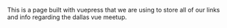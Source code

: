 <m-hero />

This is a page built with vuepress that we are using to store all of our links and info regarding the dallas vue meetup.

